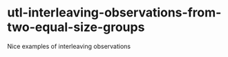 # utl-interleaving-observations-from-two-equal-size-groups
Nice examples of interleaving observations     
